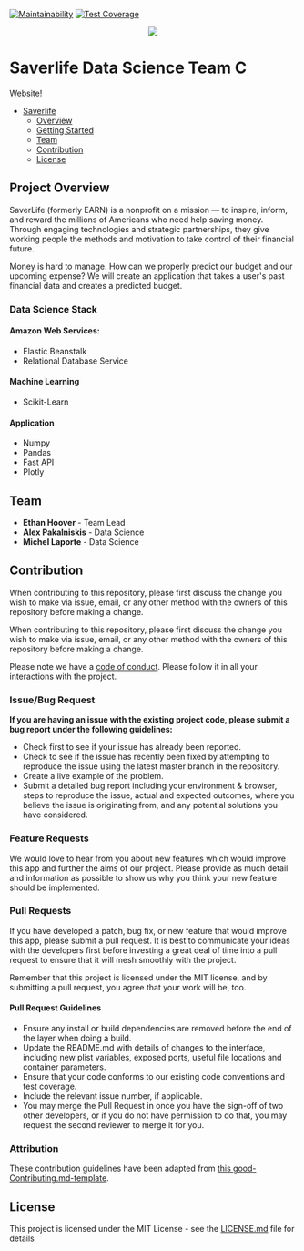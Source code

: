 [![Maintainability](https://api.codeclimate.com/v1/badges/fa3fc0912abcb80056d3/maintainability)](https://codeclimate.com/github/Lambda-School-Labs/Groa-be/maintainability)
[![Test Coverage](https://api.codeclimate.com/v1/badges/fa3fc0912abcb80056d3/test_coverage)](https://codeclimate.com/github/Lambda-School-Labs/Groa-be/test_coverage)

<div align="center">
  <img src="https://github.com/Lambda-School-Labs/Labs25-SaverLife-TeamC-ds/blob/main/project/app/static/images/saverlife-banner.png"><br>
</div>

# Saverlife Data Science Team C

[Website!](https://feel-good-cabinet.herokuapp.com/home)

* [Saverlife](#saverlife)
    * [Overview](#project-overview)
    * [Getting Started](#getting-started)
    * [Team](#team)
    * [Contribution](#contribution)
    * [License](#license)

## Project Overview

SaverLife (formerly EARN) is a nonprofit on a mission — to inspire, inform, and reward the millions of Americans who need help saving money. Through engaging technologies and strategic partnerships, they give working people the methods and motivation to take control of their financial future.

Money is hard to manage. How can we properly predict our budget and our upcoming expense? We will create an application that takes a user's past financial data and creates a predicted budget.

### Data Science Stack

#### Amazon Web Services:
- Elastic Beanstalk
- Relational Database Service

#### Machine Learning
- Scikit-Learn

#### Application
- Numpy
- Pandas
- Fast API
- Plotly

## Team
* **Ethan Hoover** - Team Lead
* **Alex Pakalniskis** - Data Science
* **Michel Laporte** - Data Science

## Contribution
When contributing to this repository, please first discuss the change you wish to make via issue, email, or any other method with the owners of this repository before making a change.

When contributing to this repository, please first discuss the change you wish to make via issue, email, or any other method with the owners of this repository before making a change.

Please note we have a [code of conduct](./code_of_conduct.md.md). Please follow it in all your interactions with the project.

### Issue/Bug Request

 **If you are having an issue with the existing project code, please submit a bug report under the following guidelines:**
 - Check first to see if your issue has already been reported.
 - Check to see if the issue has recently been fixed by attempting to reproduce the issue using the latest master branch in the repository.
 - Create a live example of the problem.
 - Submit a detailed bug report including your environment & browser, steps to reproduce the issue, actual and expected outcomes,  where you believe the issue is originating from, and any potential solutions you have considered.

### Feature Requests

We would love to hear from you about new features which would improve this app and further the aims of our project. Please provide as much detail and information as possible to show us why you think your new feature should be implemented.

### Pull Requests

If you have developed a patch, bug fix, or new feature that would improve this app, please submit a pull request. It is best to communicate your ideas with the developers first before investing a great deal of time into a pull request to ensure that it will mesh smoothly with the project.

Remember that this project is licensed under the MIT license, and by submitting a pull request, you agree that your work will be, too.

#### Pull Request Guidelines

- Ensure any install or build dependencies are removed before the end of the layer when doing a build.
- Update the README.md with details of changes to the interface, including new plist variables, exposed ports, useful file locations and container parameters.
- Ensure that your code conforms to our existing code conventions and test coverage.
- Include the relevant issue number, if applicable.
- You may merge the Pull Request in once you have the sign-off of two other developers, or if you do not have permission to do that, you may request the second reviewer to merge it for you.

### Attribution

These contribution guidelines have been adapted from [this good-Contributing.md-template](https://gist.github.com/PurpleBooth/b24679402957c63ec426).

## License

This project is licensed under the MIT License - see the [LICENSE.md](https://github.com/Lambda-School-Labs/Labs25-SaverLife-TeamC-ds/blob/main/LICENSE) file for details